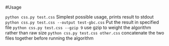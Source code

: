 #Usage

`python css.py test.css` Simplest possible usage, prints result to stdout
`python css.py test.css --output test-gbc.css` Put the result in specified file
`python css.py test.css --gzip 9` use gzip to weight the algorithm rather than raw size
`python css.py test.css other.css` concatenate the two files together before running the algorithm
